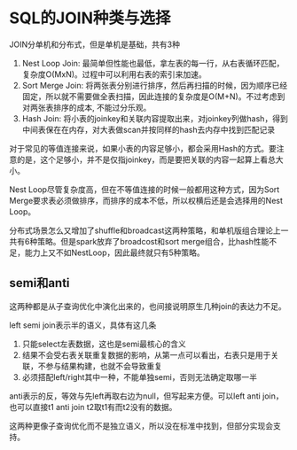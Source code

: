 SQL的JOIN种类与选择
==
JOIN分单机和分布式，但是单机是基础，共有3种

1. Nest Loop Join: 最简单但性能也最低，拿左表的每一行，从右表循环匹配，复杂度O(MxN)。过程中可以利用右表的索引来加速。
2. Sort Merge Join: 将两张表分别进行排序，然后再扫描的时候，因为顺序已经固定，所以就不需要做全表扫描，因此连接的复杂度是O(M+N)。不过考虑到对两张表排序的成本, 不能过分乐观。
3. Hash Join: 将小表的joinkey和关联内容提取出来，对joinkey列做hash，得到中间表保在在内存，对大表做scan并按同样的hash去内存中找到匹配记录

对于常见的等值连接来说，如果小表的内容足够小，都会采用Hash的方式。要注意的是，这个足够小，并不是仅指joinkey，而是要把关联的内容一起算上看总大小。

Nest Loop尽管复杂度高，但在不等值连接的时候一般都用这种方式，因为Sort Merge要求表必须做排序，而排序的成本不低，所以权横后还是会选择用的Nest Loop。

分布式场景怎么又增加了shuffle和broadcast这两种策略，和单机版组合理论上一共有6种策略。但是spark放弃了broadcost和sort merge组合，比hash性能不足，能力上又不如NestLoop，因此最终就只有5种策略。

semi和anti
--
这两种都是从子查询优化中演化出来的，也间接说明原生几种join的表达力不足。

left semi join表示半的语义，具体有这几条

1. 只能select左表数据，这也是semi最核心的含义
2. 结果不会受右表关联重复数据的影响，从第一点可以看出，右表只是用于关联，不参与结果构建，也就不会导致重复
3. 必须搭配left/right其中一种，不能单独semi，否则无法确定取哪一半

anti表示的反，等效与先left再取右边为null，但写起来方便。可以left anti join，也可以直接t1 anti join t2取t1有而t2没有的数据。

这两种更像子查询优化而不是独立语义，所以没在标准中找到，但部分实现会支持。
